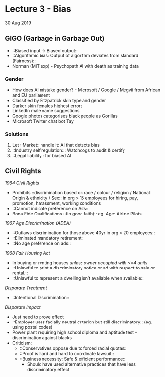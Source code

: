 # Lecture 3 - Bias
30 Aug 2019

## GIGO (Garbage in Garbage Out)
* ::Biased input -> Biased output::
* ::Algorithmic bias: Output of algorithm deviates from standard (Fairness)::
* Norman (MIT exp) - Psychopath AI with death as training data

### Gender 
* How does AI mistake gender? - Microsoft / Google / Megvii from African and EU parliament
* Classified by Fitzpatrick skin type and gender
* Darker skin females highest errors
* LinkedIn male name suggestions
* Google photos categorises black people as Gorillas
* Microsoft Twitter chat bot Tay

### Solutions
1. Let ::Market:: handle it: AI that detects bias
2. ::Industry self regulation::: Watchdogs to audit & certify
3. ::Legal liability:: for biased AI

## Civil Rights
*1964 Civil Rights* 
* Prohibits ::discrimination based on race / colour / religion / National Origin & ethnicity / Sex::
in org > 15 employees for hiring, pay, promotion, harassment, working conditions
* ::Cannot indicate preference on Ads::
* Bona Fide Qualifications ::(In good faith):: eg. Age: Airline Pilots

*1967 Age Discrimination (ADEA)* 
* ::Outlaws discrimination for those above 40yr in org > 20 employees::
* ::Eliminated mandatory retirement::
* ::No age preference on ads::

*1968 Fair Housing Act* 
* In buying or renting houses *unless owner occupied with <=4 units*
* ::Unlawful to print a discriminatory notice or ad with respect to sale or rental.::
* ::Unlawful to represent a dwelling isn’t available when available::

*Disparate Treatment*
* ::Intentional Discrimination::

*Disparate Impact* 
* Just need to prove effect
* ::Employer uses facially neutral criterion but still discriminatory:: (eg. using postal codes)
* Power plant requiring high school diploma and aptitude test - discrimination against blacks
* Criticism:
	* ::Conservatives oppose due to forced racial quotas::
	* ::Proof is hard and hard to coordinate lawsuit::
	* ::Business necessity: Safe & efficient performance::
		* Should have used alternative practices that have less discriminatory effect
	

